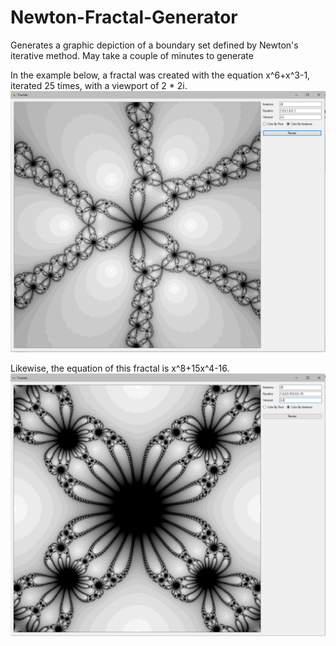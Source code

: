 # Newton-Fractal-Generator
Generates a graphic depiction of a boundary set defined by Newton's iterative method. May take a couple of minutes to generate

In the example below, a fractal was created with the equation x^6+x^3-1, iterated 25 times, with a viewport of 2 * 2i. 
![Fractal2](Fractal2.png)

Likewise, the equation of this fractal is x^8+15x^4-16.
![Fractal1](Fractal1.png)
